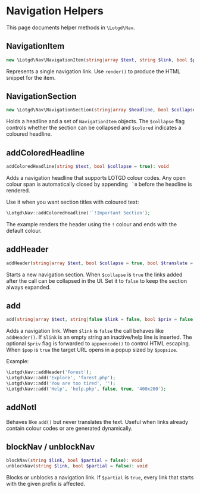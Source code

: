 # Navigation Helpers

This page documents helper methods in `\Lotgd\Nav`.

## NavigationItem

```php
new \Lotgd\Nav\NavigationItem(string|array $text, string $link, bool $priv = false, bool $popup = false, string $popupSize = '500x300', bool $translate = true)
```

Represents a single navigation link. Use `render()` to produce the HTML snippet for the item.

## NavigationSection

```php
new \Lotgd\Nav\NavigationSection(string|array $headline, bool $collapse = true, bool $colored = false)
```

Holds a headline and a set of `NavigationItem` objects. The `$collapse` flag controls whether the section can be collapsed and `$colored` indicates a coloured headline.

## addColoredHeadline

```php
addColoredHeadline(string $text, bool $collapse = true): void
```

Adds a navigation headline that supports LOTGD colour codes. Any open colour span is automatically closed by appending `` `0`` before the headline is rendered.

Use it when you want section titles with coloured text:

```php
\Lotgd\Nav::addColoredHeadline('`!Important Section');
```

The example renders the header using the `!` colour and ends with the default colour.

## addHeader

```php
addHeader(string|array $text, bool $collapse = true, bool $translate = true): void
```

Starts a new navigation section. When `$collapse` is `true` the links added after the call
can be collapsed in the UI. Set it to `false` to keep the section always expanded.

## add

```php
add(string|array $text, string|false $link = false, bool $priv = false, bool $pop = false, string $popsize = '500x300'): void
```

Adds a navigation link. When `$link` is `false` the call behaves like `addHeader()`.
If `$link` is an empty string an inactive/help line is inserted.
The optional `$priv` flag is forwarded to `appoencode()` to control HTML escaping.
When `$pop` is `true` the target URL opens in a popup sized by `$popsize`.

Example:

```php
\Lotgd\Nav::addHeader('Forest');
\Lotgd\Nav::add('Explore', 'forest.php');
\Lotgd\Nav::add('You are too tired', '');
\Lotgd\Nav::add('Help', 'help.php', false, true, '400x200');
```

## addNotl

Behaves like `add()` but never translates the text. Useful when links already
contain colour codes or are generated dynamically.

## blockNav / unblockNav

```php
blockNav(string $link, bool $partial = false): void
unblockNav(string $link, bool $partial = false): void
```

Blocks or unblocks a navigation link. If `$partial` is `true`, every link that
starts with the given prefix is affected.


